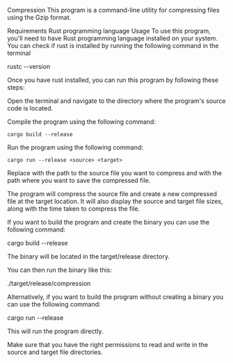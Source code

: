 Compression
This program is a command-line utility for compressing files using the Gzip format.

Requirements
Rust programming language
Usage
To use this program, you'll need to have Rust programming language installed on your system. You can check if rust is installed by running the following command in the terminal

  rustc --version

Once you have rust installed, you can run this program by following these steps:

Open the terminal and navigate to the directory where the program's source code is located.

Compile the program using the following command:

    cargo build --release
    
Run the program using the following command:

    cargo run --release <source> <target>
    
Replace <source> with the path to the source file you want to compress and <target> with the path where you want to save the compressed file.

The program will compress the source file and create a new compressed file at the target location. It will also display the source and target file sizes, along with the time taken to compress the file.

If you want to build the program and create the binary you can use the following command:

  cargo build --release

The binary will be located in the target/release directory.

You can then run the binary like this:

  ./target/release/compression <source> <target>

Alternatively, if you want to build the program without creating a binary you can use the following command:

  cargo run --release <source> <target>

This will run the program directly.

Make sure that you have the right permissions to read and write in the source and target file directories.
